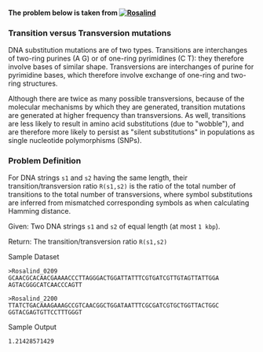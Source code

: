 
#### The problem below is taken from [![Rosalind](http://rosalind.info/static/img/logo.png?v=1526042457 "Rosalind")](http://rosalind.info/problems/list-view/)

### Transition versus Transversion mutations

DNA substitution mutations are of two types. Transitions are interchanges of two-ring purines (A G) or of one-ring pyrimidines (C T): they therefore involve bases of similar shape. Transversions are interchanges of purine for pyrimidine bases, which therefore involve exchange of one-ring and two-ring structures.

Although there are twice as many possible transversions, because of the molecular mechanisms by which they are generated, transition mutations are generated at higher frequency  than transversions. As well, transitions are less likely to result in amino acid substitutions (due to "wobble"), and are therefore more likely to persist as "silent substitutions" in populations as single nucleotide polymorphisms (SNPs).
    
### Problem Definition

For DNA strings `s1` and `s2` having the same length, their transition/transversion ratio `R(s1,s2)` is the ratio of the total number of transitions to the total number of transversions, where symbol substitutions are inferred from mismatched corresponding symbols as when calculating Hamming distance.

Given: Two DNA strings `s1` and `s2` of equal length (at most `1 kbp`).

Return: The transition/transversion ratio `R(s1,s2)`

Sample Dataset
```
>Rosalind_0209
GCAACGCACAACGAAAACCCTTAGGGACTGGATTATTTCGTGATCGTTGTAGTTATTGGA
AGTACGGGCATCAACCCAGTT

>Rosalind_2200
TTATCTGACAAAGAAAGCCGTCAACGGCTGGATAATTTCGCGATCGTGCTGGTTACTGGC
GGTACGAGTGTTCCTTTGGGT
```
Sample Output
```
1.21428571429
```
